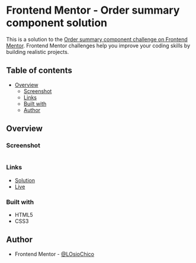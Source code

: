 # Frontend Mentor - Order summary component solution

This is a solution to the <a href="https://www.frontendmentor.io/challenges/order-summary-component-QlPmajDUj" rel="nofollow">Order summary component challenge on Frontend Mentor</a>. Frontend Mentor challenges help you improve your coding skills by building realistic projects.

## Table of contents

- <a href="#overview">Overview</a>
  - <a href="#screenshot">Screenshot</a>
  - <a href="#links">Links</a>
  - <a href="#built-with">Built with</a>
  - <a href="#author">Author</a>

## Overview

### Screenshot

<p dir="auto"><a target="_blank" rel="noopener noreferrer" href="https://raw.githubusercontent.com/LOsioChico/frontendmentor.io/main/order-summary-component-main/Screenshot_1.png"><img src="https://raw.githubusercontent.com/LOsioChico/frontendmentor.io/main/order-summary-component-main/Screenshot_1.png" alt="" style="max-width: 100%;"></a></p>

### Links

- <a href="https://github.com/LOsioChico/frontendmentor.io/tree/main/order-summary-component-main">Solution</a>
- <a href="https://order-summary-frontendio.netlify.app/">Live</a>

### Built with

- HTML5
- CSS3

## Author

- Frontend Mentor - <a href="https://www.frontendmentor.io/profile/LOsioChico">@LOsioChico</a>